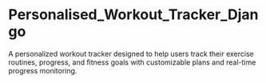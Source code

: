 # Personalised_Workout_Tracker_Django
A personalized workout tracker designed to help users track their exercise routines, progress, and fitness goals with customizable plans and real-time progress monitoring.
